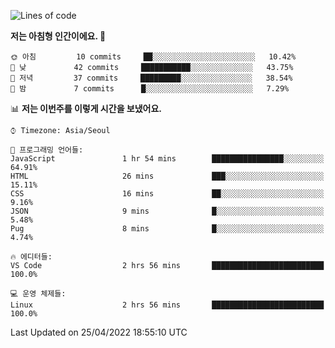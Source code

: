 <!--START_SECTION:waka-->
![Lines of code](https://img.shields.io/badge/%EC%A0%80%EB%8A%94%20%EC%97%AC%ED%83%9C%EA%B9%8C%EC%A7%80%20-32%20Thousand%20%EC%A4%84%EC%9D%98%20%EC%BD%94%EB%93%9C%EB%A5%BC%20%EC%9E%91%EC%84%B1%ED%96%88%EC%96%B4%EC%9A%94.-blue)

**저는 아침형 인간이에요. 🐤** 

```text
🌞 아침         10 commits     ██░░░░░░░░░░░░░░░░░░░░░░░   10.42% 
🌆 낮　         42 commits     ███████████░░░░░░░░░░░░░░   43.75% 
🌃 저녁         37 commits     █████████░░░░░░░░░░░░░░░░   38.54% 
🌙 밤　         7 commits      █░░░░░░░░░░░░░░░░░░░░░░░░   7.29%

```


📊 **저는 이번주를 이렇게 시간을 보냈어요.** 

```text
⌚︎ Timezone: Asia/Seoul

💬 프로그래밍 언어들: 
JavaScript               1 hr 54 mins        ████████████████░░░░░░░░░   64.91% 
HTML                     26 mins             ███░░░░░░░░░░░░░░░░░░░░░░   15.11% 
CSS                      16 mins             ██░░░░░░░░░░░░░░░░░░░░░░░   9.16% 
JSON                     9 mins              █░░░░░░░░░░░░░░░░░░░░░░░░   5.48% 
Pug                      8 mins              █░░░░░░░░░░░░░░░░░░░░░░░░   4.74%

🔥 에디터들: 
VS Code                  2 hrs 56 mins       █████████████████████████   100.0%

💻 운영 체제들: 
Linux                    2 hrs 56 mins       █████████████████████████   100.0%

```


 Last Updated on 25/04/2022 18:55:10 UTC
<!--END_SECTION:waka-->
